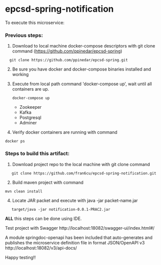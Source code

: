 # epcsd-spring-notification


To execute this microservice:


### Previous steps:

1. Download to local machine docker-compose descriptors with git clone command (https://github.com/ppinedar/epcsd-spring)
 ```
   git clone https://github.com/ppinedar/epcsd-spring.git
 ```
2. Be sure you have docker and docker-compose binaries installed and working
3. Execute from local path command 'docker-compose up', wait until all containers are up.
   ``` 
   docker-compose up 
   ```
    
    - Zookeeper
    - Kafka
    - Postgresql
    - Adminer

4. Verify docker containers are running with command 
``` 
docker ps
``` 


### Steps to build this artifact:

1. Download project repo to the local machine with git clone command
```
   git clone https://github.com/fran6cu/epcsd-spring-notification.git
```
2. Build maven project with command 
``` 
mvn clean install
``` 
4. Locate JAR packet and execute with java -jar packet-name.jar
```  
   target/java -jar notification-0.0.1-PRAC2.jar
``` 

**ALL** this steps can be done using IDE.


Test project with Swagger http://localhost:18082/swagger-ui/index.html#/

A module springdoc-openapi has been included that auto-generates and publishes the microservice definition file in format
JSON/OpenAPI v3 http://localhost:18082/v3/api-docs/ 



Happy testing!!
